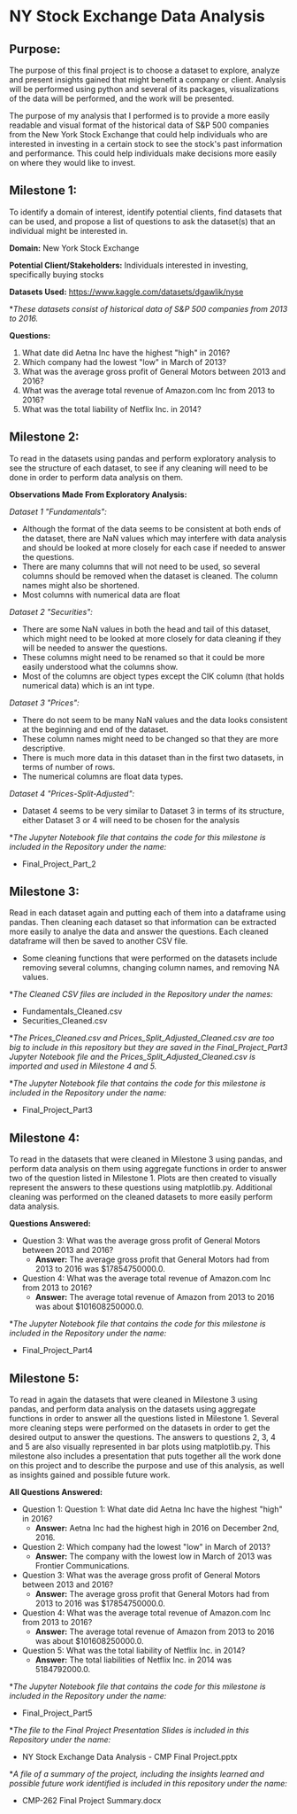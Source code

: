 # NY Stock Exchange Data Analysis

## Purpose:
The purpose of this final project is to choose a dataset to explore, analyze and present insights gained that might benefit a company or client. Analysis will be performed using python and several of its packages, visualizations of the data will be performed, and the work will be presented.

The purpose of my analysis that I performed is to provide a more easily readable and visual format of the historical data of S&P 500 companies from the New York Stock Exchange that could help individuals who are interested in investing in a certain stock to see the stock's past information and performance. This could help individuals make decisions more easily on where they would like to invest.

## Milestone 1: 
To identify a domain of interest, identify potential clients, find datasets that can be used, and propose a list of questions to ask the dataset(s) that an individual might be interested in.

**Domain:** New York Stock Exchange

**Potential Client/Stakeholders:** Individuals interested in investing, specifically buying stocks

**Datasets Used:** https://www.kaggle.com/datasets/dgawlik/nyse

  **These datasets consist of historical data of S&P 500 companies from 2013 to 2016.*
  
**Questions:**
1. What date did Aetna Inc have the highest "high" in 2016?
2. Which company had the lowest "low" in March of 2013?
3. What was the average gross profit of General Motors between 2013 and 2016?
4. What was the average total revenue of Amazon.com Inc from 2013 to 2016?
5. What was the total liability of Netflix Inc. in 2014?

## Milestone 2:
To read in the datasets using pandas and perform exploratory analysis to see the structure of each dataset, to see if any cleaning will need to be done 
in order to perform data analysis on them.

**Observations Made From Exploratory Analysis:**

*Dataset 1 "Fundamentals":* 
- Although the format of the data seems to be consistent at both ends of the dataset, there are NaN values which may interfere with data analysis and should be looked at more closely for each case if needed to answer the questions.
- There are many columns that will not need to be used, so several columns should be removed when the dataset is cleaned. The column names might also be shortened.
- Most columns with numerical data are float

*Dataset 2 "Securities":*
- There are some NaN values in both the head and tail of this dataset, which might need to be looked at more closely for data cleaning if they will be needed to answer the questions.
- These columns might need to be renamed so that it could be more easily understood what the columns show.
- Most of the columns are object types except the CIK column (that holds numerical data) which is an int type.

*Dataset 3 "Prices":*
- There do not seem to be many NaN values and the data looks consistent at the beginning and end of the dataset.
- These column names might need to be changed so that they are more descriptive.
- There is much more data in this dataset than in the first two datasets, in terms of number of rows.
- The numerical columns are float data types.

*Dataset 4 "Prices-Split-Adjusted":*
- Dataset 4 seems to be very similar to Dataset 3 in terms of its structure, either Dataset 3 or 4 will need to be chosen for the analysis


**The Jupyter Notebook file that contains the code for this milestone is included in the Repository under the name:*
- Final_Project_Part_2

## Milestone 3:
Read in each dataset again and putting each of them into a dataframe using pandas. Then cleaning each dataset so that information can be extracted more easily to analye the data and answer the questions. Each cleaned dataframe will then be saved to another CSV file.
- Some cleaning functions that were performed on the datasets include removing several columns, changing column names, and removing NA values.


**The Cleaned CSV files are included in the Repository under the names:*
- Fundamentals_Cleaned.csv
- Securities_Cleaned.csv



**The Prices_Cleaned.csv and Prices_Split_Adjusted_Cleaned.csv are too big to include in this repository but they are saved in the Final_Project_Part3 Jupyter Notebook file and the Prices_Split_Adjusted_Cleaned.csv is imported and used in Milestone 4 and 5.*


**The Jupyter Notebook file that contains the code for this milestone is included in the Repository under the name:*
- Final_Project_Part3
  
## Milestone 4:
To read in the datasets that were cleaned in Milestone 3 using pandas, and perform data analysis on them using aggregate functions in order to answer two of the question listed in Milestone 1. Plots are then created to visually represent the answers to these questions using matplotlib.py. Additional cleaning was performed on the cleaned datasets to more easily perform data analysis.

**Questions Answered:**
- Question 3: What was the average gross profit of General Motors between 2013 and 2016?
     - **Answer:** The average gross profit that General Motors had from 2013 to 2016 was $17854750000.0.
- Question 4: What was the average total revenue of Amazon.com Inc from 2013 to 2016?
     - **Answer:** The average total revenue of Amazon from 2013 to 2016 was about $101608250000.0.


**The Jupyter Notebook file that contains the code for this milestone is included in the Repository under the name:*
- Final_Project_Part4

## Milestone 5:
To read in again the datasets that were cleaned in Milestone 3 using pandas, and perform data analysis on the datasets using aggregate functions in order to answer all the questions listed in Milestone 1. Several more cleaning steps were performed on the datasets in order to get the desired output to answer the questions. The answers to questions 2, 3, 4 and 5 are also visually represented in bar plots using matplotlib.py. This milestone also includes a presentation that puts together all the work done on this project and to describe the purpose and use of this analysis, as well as insights gained and possible future work.

**All Questions Answered:**
- Question 1: Question 1: What date did Aetna Inc have the highest "high" in 2016?
     - **Answer:** Aetna Inc had the highest high in 2016 on December 2nd, 2016.
- Question 2: Which company had the lowest "low" in March of 2013?
     - **Answer:** The company with the lowest low in March of 2013 was Frontier Communications.
- Question 3: What was the average gross profit of General Motors between 2013 and 2016?
     - **Answer:** The average gross profit that General Motors had from 2013 to 2016 was $17854750000.0.
- Question 4: What was the average total revenue of Amazon.com Inc from 2013 to 2016?
     - **Answer:** The average total revenue of Amazon from 2013 to 2016 was about $101608250000.0.
- Question 5: What was the total liability of Netflix Inc. in 2014?
     - **Answer:** The total liabilities of Netflix Inc. in 2014 was 5184792000.0.


**The Jupyter Notebook file that contains the code for this milestone is included in the Repository under the name:*
- Final_Project_Part5

**The file to the Final Project Presentation Slides is included in this Repository under the name:*
- NY Stock Exchange Data Analysis - CMP Final Project.pptx

**A file of a summary of the project, including the insights learned and possible future work identified is included in this repository under the name:*
- CMP-262 Final Project Summary.docx



